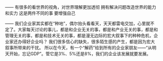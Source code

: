 ——
有很多的看世界的视角，对世界理解更加透彻
拥有解决问题改造世界的能力和实力
这是两件不同的事
要增强自己

——
我们企业家其实都在“种地”，偶尔抬头看看天，天天都雷电交加，心里就不定了。大家每天讨论的事儿，都是和企业无关的事，都是和产业无关的事，都是和管理无关的事，都是和技术无关的事，都是漫无边际的宏大叙事下的种种危机，企业家还办得好企业吗？
我们很多信心的缺失，很多陌生感的产生，都是因为宏大叙事所带来的干扰。
所以在今天，有一个“解药”给到所有的企业家朋友——“从明天开始，忘记GDP”。管它是3%、5%还是8%，我们的企业该发展就要发展。
